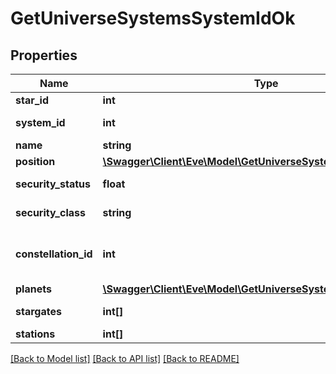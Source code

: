 # GetUniverseSystemsSystemIdOk

## Properties
Name | Type | Description | Notes
------------ | ------------- | ------------- | -------------
**star_id** | **int** | star_id integer | 
**system_id** | **int** | system_id integer | 
**name** | **string** | name string | 
**position** | [**\Swagger\Client\Eve\Model\GetUniverseSystemsSystemIdPosition**](GetUniverseSystemsSystemIdPosition.md) |  | 
**security_status** | **float** | security_status number | 
**security_class** | **string** | security_class string | [optional] 
**constellation_id** | **int** | The constellation this solar system is in | 
**planets** | [**\Swagger\Client\Eve\Model\GetUniverseSystemsSystemIdPlanet[]**](GetUniverseSystemsSystemIdPlanet.md) | planets array | 
**stargates** | **int[]** | stargates array | [optional] 
**stations** | **int[]** | stations array | [optional] 

[[Back to Model list]](../README.md#documentation-for-models) [[Back to API list]](../README.md#documentation-for-api-endpoints) [[Back to README]](../README.md)


